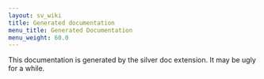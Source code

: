 ```yaml
---
layout: sv_wiki
title: Generated documentation
menu_title: Generated Documentation
menu_weight: 60.0
---
```


This documentation is generated by the silver doc extension. It may be ugly for a while.
